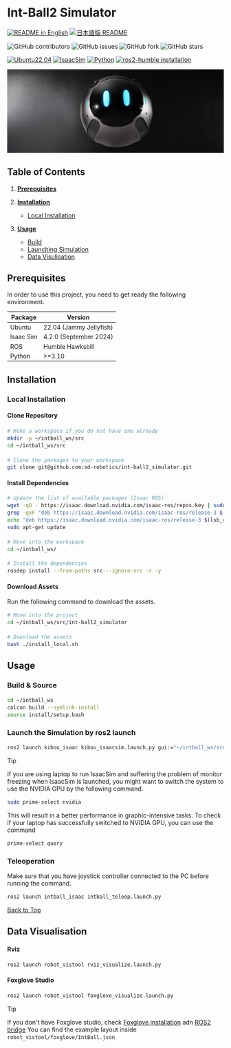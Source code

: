 # Int-Ball2 Simulator

[![README in English](https://img.shields.io/badge/English-d9d9d9)](./README.md)
[![日本語版 README](https://img.shields.io/badge/日本語-d9d9d9)](./README_JA.md)

![GitHub contributors](https://img.shields.io/github/contributors/sd-robotics/int-ball2_simulator)
![GitHub issues](https://img.shields.io/github/issues/sd-robotics/int-ball2_simulator)
![GitHub fork](https://img.shields.io/github/forks/sd-robotics/int-ball2_simulator)
![GitHub stars](https://img.shields.io/github/stars/sd-robotics/int-ball2_simulator)

[![Ubuntu22.04](https://img.shields.io/badge/Ubuntu-22.04-orange.svg)](https://ubuntu.com/tutorials/install-ubuntu-desktop#1-overview)
[![IsaacSim](https://img.shields.io/badge/IsaacSim-4.2.0-green.svg)](https://docs.omniverse.nvidia.com/isaacsim/latest/overview.html)
[![Python](https://img.shields.io/badge/python-3.10-blue.svg)](https://docs.python.org/3/whatsnew/3.10.html)
[![ros2-humble installation](https://img.shields.io/badge/ROS2-Humble-blue.svg)](https://docs.ros.org/en/humble/Installation/Alternatives/Ubuntu-Development-Setup.html)

![SD Robot](img/sd_robot.jpg)


## Table of Contents
1. [**Prerequisites**](#prerequisites)
1. [**Installation**](#installation)
    * [Local Installation](#local-installation)

1. [**Usage**](#usage)
    * [Build](#build--source)
    * [Launching Simulation](#launch-the-simulation-by-ros2-launch)
    * [Data Visulisation](#data-visualisation)



<!-- #### 参考
- [GitHub Flavored Markdown Spec](https://github.github.com/gfm/#introduction)
- [Markdown記法 チートシート](https://qiita.com/Qiita/items/c686397e4a0f4f11683d) -->

## Prerequisites
In order to use this project, you need to get ready the following environment.

| Package | Version |
| --- | --- |
| Ubuntu | 22.04 (Jammy Jellyfish) |
| Isaac Sim | 4.2.0 (September 2024) |
| ROS | Humble Hawksbill |
| Python | >=3.10 |


## Installation
### Local Installation
#### Clone Repository
```bash
# Make a workspace if you do not have one already
mkdir -p ~/intball_ws/src
cd ~/intball_ws/src

# Clone the packages to your workspace
git clone git@github.com:sd-robotics/int-ball2_simulator.git
```

#### Install Dependencies
```bash
# Update the list of available packages (Isaac ROS)
wget -qO - https://isaac.download.nvidia.com/isaac-ros/repos.key | sudo apt-key add -
grep -qxF "deb https://isaac.download.nvidia.com/isaac-ros/release-3 $(lsb_release -cs) release-3.0" /etc/apt/sources.list || \
echo "deb https://isaac.download.nvidia.com/isaac-ros/release-3 $(lsb_release -cs) release-3.0" | sudo tee -a /etc/apt/sources.list
sudo apt-get update

# Move into the workspace
cd ~/intball_ws/

# Install the dependencies
rosdep install --from-paths src --ignore-src -r -y
```

#### Download Assets
Run the following command to download the assets.
```bash
# Move into the project
cd ~/intball_ws/src/int-ball2_simulator

# Download the assets
bash ./install_local.sh
```

## Usage

### Build & Source

```bash
cd ~/intball_ws
colcon build --symlink-install
source install/setup.bash
```

### Launch the Simulation by ros2 launch

```bash
ros2 launch kibou_isaac kibou_isaacsim.launch.py gui:="~/intball_ws/src/assets/KIBOU.usd"
```

> [!TIP]
> If you are using laptop to run IsaacSim and suffering the problem of monitor freezing when IsaacSim is launched, you might want to switch the system to use the NVIDIA GPU by the following command.
>
> ```bash
> sudo prime-select nvidia
> ```
>
> This will result in a better performance in graphic-intensive tasks. To check if your laptop has successfully switched to NVIDIA GPU, you can use the command
>
> ```bash
> prime-select query
> ```

### Teleoperation
Make sure that you have joystick controller connected to the PC before running the command.
```bash
ros2 launch intball_isaac intball_teleop.launch.py 
```

[Back to Top](#int-ball2-simulator)

## Data Visualisation
#### Rviz
```bash
ros2 launch robot_vistool rviz_visualize.launch.py 
```

#### Foxglove Studio
```bash
ros2 launch robot_vistool foxglove_visualize.launch.py 
```
> [!TIP]
> If you don't have Foxglove studio, check [Foxglove installation](https://docs.foxglove.dev/docs/foxglove-agent/installation) adn [ROS2 bridge](https://docs.foxglove.dev/docs/connecting-to-data/frameworks/ros2)
> You can find the example layout inside `robot_vistool/foxglove/IntBall.json`
